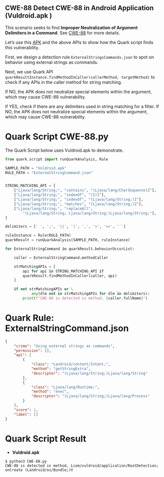 CWE-88
Detect CWE-88 in Android Application (Vuldroid.apk )
-----------------------------------------------------------------------
This scenario seeks to find **Improper Neutralization of Argument Delimiters in a Command**. See [CWE-88](https://cwe.mitre.org/data/definitions/88.html) for more details.

Let’s use this [APK](https://github.com/jaiswalakshansh/Vuldroid) and the above APIs to show how the Quark script finds this vulnerability.

First, we design a detection rule ``ExternalStringsCommands.json`` to spot on behavior using external strings as commands.

Next, we use Quark API ``quarkResultInstance.findMethodInCaller(callerMethod, targetMethod)`` to check if any APIs in the caller method for string matching. 

If NO, the APK does not neutralize special elements within the argument, which may cause CWE-88 vulnerability. 

If YES, check if there are any delimiters used in string matching for a filter. If NO, the APK does not neutralize special elements within the argument, which may cause CWE-88 vulnerability. 


Quark Script CWE-88.py
=======================

The Quark Script below uses Vuldroid.apk to demonstrate.

``` python
from quark.script import runQuarkAnalysis, Rule

SAMPLE_PATH = "Vuldroid.apk"
RULE_PATH = "ExternalStringCommand.json"


STRING_MATCHING_API = [
    ["Ljava/lang/String;", "contains", "(Ljava/lang/CharSequence)Z"],
    ["Ljava/lang/String;", "indexOf", "(I)I"],
    ["Ljava/lang/String;", "indexOf", "(Ljava/lang/String;)I"],
    ["Ljava/lang/String;", "matches", "(Ljava/lang/String;)Z"],
    ["Ljava/lang/String;", "replaceAll",
        "(Ljava/lang/String; Ljava/lang/String;)Ljava/lang/String;"],
]

delimiters = [' ', ';', '||', '|', ',', '>', '>>', '`']

ruleInstance = Rule(RULE_PATH)
quarkResult = runQuarkAnalysis(SAMPLE_PATH, ruleInstance)

for ExternalStringCommand in quarkResult.behaviorOccurList:

    caller = ExternalStringCommand.methodCaller

    strMatchingAPIs = [
        api for api in STRING_MATCHING_API if
        quarkResult.findMethodInCaller(caller, api)
    ]

    if not strMatchingAPIs or \
            any(dlm not in strMatchingAPIs for dlm in delimiters):
        print(f"CWE-88 is detected in method, {caller.fullName}")

```
                
Quark Rule: ExternalStringCommand.json
=========================================

```json
{
    "crime": "Using external strings as commands",
    "permission": [],
    "api": [
        {
            "class": "Landroid/content/Intent;",
            "method": "getStringExtra",
            "descriptor": "(Ljava/lang/String;)Ljava/lang/String"
        },
        {
            "class": "Ljava/lang/Runtime;",
            "method": "exec",
            "descriptor": "(Ljava/lang/String;)Ljava/lang/Process"
        }
    ],
    "score": 1,
    "label": []
}
```

Quark Script Result
======================
- **Vuldroid.apk**

```
$ python3 CWE-88.py
CWE-88 is detected in method, Lcom/vuldroid/application/RootDetection; onCreate (Landroid/os/Bundle;)V
```
